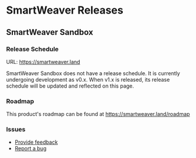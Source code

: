 # SmartWeaver Releases

## SmartWeaver Sandbox

### Release Schedule

URL: https://smartweaver.land

SmartWeaver Sandbox does not have a release schedule. It is currently undergoing development as v0.x. When v1.x is released, its release schedule will be updated and reflected on this page.

### Roadmap

This product's roadmap can be found at https://smartweaver.land/roadmap

### Issues

- [Provide feedback](https://github.com/smartweaver/release/issues/new?title=feedback(sandbox):%20)
- [Report a bug](https://github.com/smartweaver/release/issues/new?title=bug(sandbox):%20)
